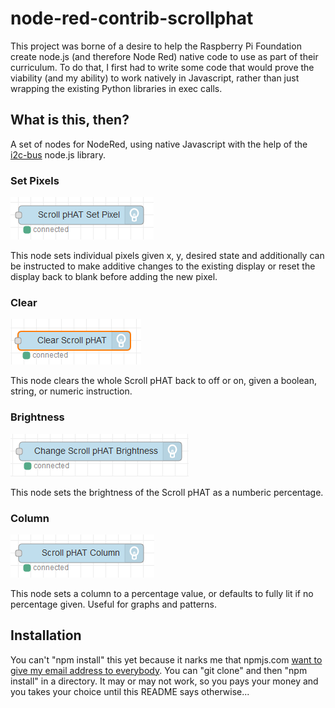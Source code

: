 # node-red-contrib-scrollphat
This project was borne of a desire to help the Raspberry Pi Foundation create node.js (and therefore Node Red) native code to use as part of their curriculum.
To do that, I first had to write some code that would prove the viability (and my ability) to work natively in Javascript, rather than just wrapping the existing Python libraries in exec calls.

## What is this, then?
A set of nodes for NodeRed, using native Javascript with the help of the [i2c-bus](https://www.npmjs.com/package/i2c-bus) node.js library.

### Set Pixels
![](images/setPixel.PNG?raw=true)

This node sets individual pixels given x, y, desired state and additionally can be instructed to make additive changes to the existing display or reset the display back to blank before adding the new pixel.

### Clear
![](images/Clear.PNG?raw=true)

This node clears the whole Scroll pHAT back to off or on, given a boolean, string, or numeric instruction.

### Brightness
![](images/Brightness.PNG?raw=true)

This node sets the brightness of the Scroll pHAT as a numberic percentage.

### Column
![](images/Column.PNG?raw=true)

This node sets a column to a percentage value, or defaults to fully lit if no percentage given. Useful for graphs and patterns.

## Installation
You can't "npm install" this yet because it narks me that npmjs.com [want to give my email address to everybody](https://github.com/npm/www/issues/16). You can "git clone" and then "npm install" in a directory. It may or may not work, so you pays your money and you takes your choice until this README says otherwise...

